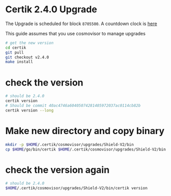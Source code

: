 # Certik 2.4.0 Upgrade

The Upgrade is scheduled for block `8705500`. A countdown clock is [here](https://www.mintscan.io/certik/blocks/8705500)

This guide assumes that you use cosmovisor to manage upgrades

```bash
# get the new version
cd certik
git pull
git checkout v2.4.0
make install
```

# check the version

```bash
# should be 2.4.0
certik version
# Should be commit 40ac4746a60405074281405972037ac0114cb82b
certik version --long
```

# Make new directory and copy binary

```bash
mkdir -p $HOME/.certik/cosmovisor/upgrades/Shield-V2/bin
cp $HOME/go/bin/certik $HOME/.certik/cosmovisor/upgrades/Shield-V2/bin
```

# check the version again

```bash
# should be 2.4.0
$HOME/.certik/cosmovisor/upgrades/Shield-V2/bin/certik version
```
